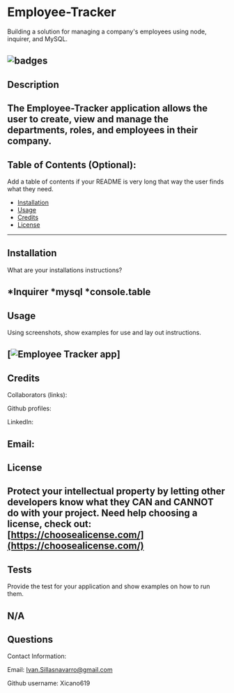 # Employee-Tracker
Building a solution for managing a company's employees using node, inquirer, and MySQL.

## ![badges](https://img.shields.io/badge/license-MIT-green)

## Description 
The Employee-Tracker application allows the user to create, view and manage the departments, roles, and employees in their company.
---

## Table of Contents (Optional):
Add a table of contents if your README is very long that way the user finds what they need.

* [Installation](#installation)
* [Usage](#usage)
* [Credits](#credits)
* [License](#license)
---

## Installation
 What are your installations instructions? 
 
 *Inquirer
 *mysql
 *console.table
---

## Usage 
Using screenshots, show examples for use and lay out instructions.

[![Employee Tracker app](https://drive.google.com/file/d/10c98LVe-sX3RLhbKAl03uwiTbiHrWvKt/preview)]
---

## Credits
Collaborators (links): 

Github profiles: 

LinkedIn: 

Email: 
----


## License
 Protect your intellectual property by letting other developers know what they CAN and CANNOT do with your project. 
Need help choosing a license, check out: [https://choosealicense.com/](https://choosealicense.com/)
---

## Tests 
Provide the test for your application and show examples on how to run them.


N/A
---

## Questions 

Contact Information: 

Email: Ivan.Sillasnavarro@gmail.com 

Github username: Xicano619

